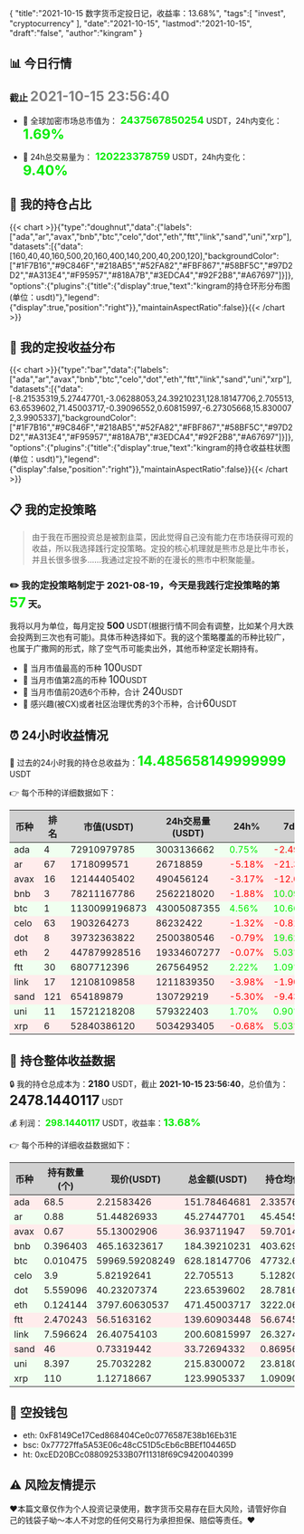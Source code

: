 {
"title":"2021-10-15 数字货币定投日记，收益率：13.68%",
"tags":[
"invest",
"cryptocurrency"
],
"date":"2021-10-15",
"lastmod":"2021-10-15",
"draft":"false",
"author":"kingram"
}

##  📊 今日行情
### 截止 <font color=grey size=5 >**2021-10-15 23:56:40**</font>
- 🍖 全球加密市场总市值为：<font color=#00EC00 size=4 > **2437567850254**</font> USDT，24h内变化：<font color=#00EC00 size=5 > **1.69%**</font>

- 🍤 24h总交易量为：<font color=#00EC00 size=4 > **120223378759**</font> USDT，24h内变化：<font color=#00EC00 size=5 > **9.40%**</font>

## 🎨 我的持仓占比
{{< chart >}}{"type":"doughnut","data":{"labels":["ada","ar","avax","bnb","btc","celo","dot","eth","ftt","link","sand","uni","xrp"],"datasets":[{"data":[160,40,40,160,500,20,160,400,140,200,40,200,120],"backgroundColor":["#1F7B16","#9C846F","#218AB5","#52FA82","#FBF867","#58BF5C","#97D2D2","#A313E4","#F95957","#818A7B","#3EDCA4","#92F2B8","#A67697"]}]},"options":{"plugins":{"title":{"display":true,"text":"kingram的持仓环形分布图(单位：usdt)"},"legend":{"display":true,"position":"right"}},"maintainAspectRatio":false}}{{< /chart >}}

## 🍺 我的定投收益分布
{{< chart >}}{"type":"bar","data":{"labels":["ada","ar","avax","bnb","btc","celo","dot","eth","ftt","link","sand","uni","xrp"],"datasets":[{"data":[-8.21535319,5.27447701,-3.06288053,24.39210231,128.18147706,2.705513,63.6539602,71.45003717,-0.39096552,0.60815997,-6.27305668,15.8300072,3.9905337],"backgroundColor":["#1F7B16","#9C846F","#218AB5","#52FA82","#FBF867","#58BF5C","#97D2D2","#A313E4","#F95957","#818A7B","#3EDCA4","#92F2B8","#A67697"]}]},"options":{"plugins":{"title":{"display":true,"text":"kingram的持仓收益柱状图(单位：usdt)"},"legend":{"display":false,"position":"right"}},"maintainAspectRatio":false}}{{< /chart >}}

## 📋 我的定投策略

> 由于我在币圈投资总是被割韭菜，因此觉得自己没有能力在市场获得可观的收益，所以我选择践行定投策略。定投的核心机理就是熊市总是比牛市长，并且长很多很多……我通过定投不断的在漫长的熊市中积聚能量。

### ✏️ 我的定投策略制定于 **2021-08-19**，今天是我践行定投策略的第<font color=#00EC00 size=5 > **57**</font> 天。
我将以月为单位，每月定投 <font size=3 ><strong> 500 </strong></font> USDT(根据行情不同会有调整，比如某个月大跌会投两到三次也有可能)。具体币种选择如下。我的这个策略覆盖的币种比较广，也属于广撒网的形式，除了空气币可能卖出外，其他币种坚定长期持有。

- 🥇 当月市值最高的币种 <font size=4 >100</font>USDT
- 🥈 当月市值第2高的币种 <font size=4 >100</font>USDT
- 🥉 当月市值前20选6个币种，合计 <font size=4 >240</font>USDT
- 🏅 感兴趣(被CX)或者社区治理优秀的3个币种，合计<font size=4 >60</font>USDT

## ⏰ 24小时收益情况
📌 过去的24小时我的持仓总收益为：<font color=#00EC00 size=5 >**14.485658149999999**</font> USDT

👉 每个币种的详细数据如下：
<table>
    <thead><tr bgcolor="#d0d0d0" ><th>币种</th><th>排名</th><th>市值(USDT)</th><th>24h交易量(USDT)</th><th>24h%</th><th>7d%</th><th>24h收益</th></tr></thead>
    <tbody>
    <tr>
        <td bgcolor=#F0FFF0>ada</td>
        <td bgcolor=#F0FFF0>4</td>
        <td bgcolor=#F0FFF0>72910979785</td>
        <td bgcolor=#F0FFF0>3003136662</td>
        <td bgcolor=#F0FFF0><font color=#00EC00>0.75%</font></td>
        <td bgcolor=#F0FFF0><font color=#FF0000>-2.49%</font></td>
        <td bgcolor=#F0FFF0><font color=#00EC00 size=3 ><strong>1.13642244</strong></font></td>
    </tr>
    <tr>
        <td bgcolor=#FFECEC>ar</td>
        <td bgcolor=#FFECEC>67</td>
        <td bgcolor=#FFECEC>1718099571</td>
        <td bgcolor=#FFECEC>26718859</td>
        <td bgcolor=#FFECEC><font color=#FF0000>-5.18%</font></td>
        <td bgcolor=#FFECEC><font color=#FF0000>-21.35%</font></td>
        <td bgcolor=#FFECEC><font color=#FF0000 size=3 ><strong>-2.47301032</strong></font></td>
    </tr>
    <tr>
        <td bgcolor=#FFECEC>avax</td>
        <td bgcolor=#FFECEC>16</td>
        <td bgcolor=#FFECEC>12144405402</td>
        <td bgcolor=#FFECEC>490456124</td>
        <td bgcolor=#FFECEC><font color=#FF0000>-3.17%</font></td>
        <td bgcolor=#FFECEC><font color=#FF0000>-12.00%</font></td>
        <td bgcolor=#FFECEC><font color=#FF0000 size=3 ><strong>-1.21059868</strong></font></td>
    </tr>
    <tr>
        <td bgcolor=#FFECEC>bnb</td>
        <td bgcolor=#FFECEC>3</td>
        <td bgcolor=#FFECEC>78211167786</td>
        <td bgcolor=#FFECEC>2562218020</td>
        <td bgcolor=#FFECEC><font color=#FF0000>-1.88%</font></td>
        <td bgcolor=#FFECEC><font color=#00EC00>10.09%</font></td>
        <td bgcolor=#FFECEC><font color=#FF0000 size=3 ><strong>-3.5412725</strong></font></td>
    </tr>
    <tr>
        <td bgcolor=#F0FFF0>btc</td>
        <td bgcolor=#F0FFF0>1</td>
        <td bgcolor=#F0FFF0>1130099196873</td>
        <td bgcolor=#F0FFF0>43005087355</td>
        <td bgcolor=#F0FFF0><font color=#00EC00>4.56%</font></td>
        <td bgcolor=#F0FFF0><font color=#00EC00>10.66%</font></td>
        <td bgcolor=#F0FFF0><font color=#00EC00 size=3 ><strong>27.39534564</strong></font></td>
    </tr>
    <tr>
        <td bgcolor=#FFECEC>celo</td>
        <td bgcolor=#FFECEC>63</td>
        <td bgcolor=#FFECEC>1903264273</td>
        <td bgcolor=#FFECEC>86232422</td>
        <td bgcolor=#FFECEC><font color=#FF0000>-1.32%</font></td>
        <td bgcolor=#FFECEC><font color=#FF0000>-0.81%</font></td>
        <td bgcolor=#FFECEC><font color=#FF0000 size=3 ><strong>-0.30315985</strong></font></td>
    </tr>
    <tr>
        <td bgcolor=#FFECEC>dot</td>
        <td bgcolor=#FFECEC>8</td>
        <td bgcolor=#FFECEC>39732363822</td>
        <td bgcolor=#FFECEC>2500380546</td>
        <td bgcolor=#FFECEC><font color=#FF0000>-0.79%</font></td>
        <td bgcolor=#FFECEC><font color=#00EC00>19.62%</font></td>
        <td bgcolor=#FFECEC><font color=#FF0000 size=3 ><strong>-1.77408774</strong></font></td>
    </tr>
    <tr>
        <td bgcolor=#FFECEC>eth</td>
        <td bgcolor=#FFECEC>2</td>
        <td bgcolor=#FFECEC>447879928516</td>
        <td bgcolor=#FFECEC>19334607277</td>
        <td bgcolor=#FFECEC><font color=#FF0000>-0.07%</font></td>
        <td bgcolor=#FFECEC><font color=#00EC00>5.03%</font></td>
        <td bgcolor=#FFECEC><font color=#FF0000 size=3 ><strong>-0.31876937</strong></font></td>
    </tr>
    <tr>
        <td bgcolor=#F0FFF0>ftt</td>
        <td bgcolor=#F0FFF0>30</td>
        <td bgcolor=#F0FFF0>6807712396</td>
        <td bgcolor=#F0FFF0>267564952</td>
        <td bgcolor=#F0FFF0><font color=#00EC00>2.22%</font></td>
        <td bgcolor=#F0FFF0><font color=#00EC00>1.09%</font></td>
        <td bgcolor=#F0FFF0><font color=#00EC00 size=3 ><strong>3.03275351</strong></font></td>
    </tr>
    <tr>
        <td bgcolor=#FFECEC>link</td>
        <td bgcolor=#FFECEC>17</td>
        <td bgcolor=#FFECEC>12108109858</td>
        <td bgcolor=#FFECEC>1211839350</td>
        <td bgcolor=#FFECEC><font color=#FF0000>-3.98%</font></td>
        <td bgcolor=#FFECEC><font color=#FF0000>-1.90%</font></td>
        <td bgcolor=#FFECEC><font color=#FF0000 size=3 ><strong>-8.32228231</strong></font></td>
    </tr>
    <tr>
        <td bgcolor=#FFECEC>sand</td>
        <td bgcolor=#FFECEC>121</td>
        <td bgcolor=#FFECEC>654189879</td>
        <td bgcolor=#FFECEC>130729219</td>
        <td bgcolor=#FFECEC><font color=#FF0000>-5.30%</font></td>
        <td bgcolor=#FFECEC><font color=#FF0000>-9.43%</font></td>
        <td bgcolor=#FFECEC><font color=#FF0000 size=3 ><strong>-1.88898506</strong></font></td>
    </tr>
    <tr>
        <td bgcolor=#F0FFF0>uni</td>
        <td bgcolor=#F0FFF0>11</td>
        <td bgcolor=#F0FFF0>15721218208</td>
        <td bgcolor=#F0FFF0>579322403</td>
        <td bgcolor=#F0FFF0><font color=#00EC00>1.70%</font></td>
        <td bgcolor=#F0FFF0><font color=#00EC00>0.90%</font></td>
        <td bgcolor=#F0FFF0><font color=#00EC00 size=3 ><strong>3.59962548</strong></font></td>
    </tr>
    <tr>
        <td bgcolor=#FFECEC>xrp</td>
        <td bgcolor=#FFECEC>6</td>
        <td bgcolor=#FFECEC>52840386120</td>
        <td bgcolor=#FFECEC>5034293405</td>
        <td bgcolor=#FFECEC><font color=#FF0000>-0.68%</font></td>
        <td bgcolor=#FFECEC><font color=#00EC00>5.03%</font></td>
        <td bgcolor=#FFECEC><font color=#FF0000 size=3 ><strong>-0.84632309</strong></font></td>
    </tr>
    </tbody>
</table>

## 🎯 持仓整体收益数据

🔒 我的持仓总成本为：<font size=3 >**2180**</font> USDT，截止 **2021-10-15 23:56:40**，总价值为：<font  size=5 >**2478.1440117**</font> USDT

💰 利润： <font color=#00EC00 size=3 >**298.1440117**</font> USDT，收益率：<font color=#00EC00 size=4 >**13.68%**</font>

👉 每个币种的详细收益数据如下：

<table>
    <thead><tr bgcolor="#d0d0d0" ><th>币种</th><th>持有数量(个)</th><th>现价(USDT)</th><th>总金额(USDT)</th><th>持仓均价(USDT)</th><th>成本(USDT)</th><th>利润(USDT)</th><th>收益率</th></tr></thead>
    <tbody>
    <tr>
        <td bgcolor=#FFECEC>ada</td>
        <td bgcolor=#FFECEC>68.5</td>
        <td bgcolor=#FFECEC>2.21583426</td>
        <td bgcolor=#FFECEC>151.78464681</td>
        <td bgcolor=#FFECEC>2.33576642</td>
        <td bgcolor=#FFECEC>160</td>
        <td bgcolor=#FFECEC>-8.21535319</td>
        <td bgcolor=#FFECEC><font color=#FF0000 size=3 ><strong>-5.13%</strong></font></td>
    </tr>
    <tr>
        <td bgcolor=#F0FFF0>ar</td>
        <td bgcolor=#F0FFF0>0.88</td>
        <td bgcolor=#F0FFF0>51.44826933</td>
        <td bgcolor=#F0FFF0>45.27447701</td>
        <td bgcolor=#F0FFF0>45.45454545</td>
        <td bgcolor=#F0FFF0>40</td>
        <td bgcolor=#F0FFF0>5.27447701</td>
        <td bgcolor=#F0FFF0><font color=#00EC00 size=3 ><strong>13.19%</strong></font></td>
    </tr>
    <tr>
        <td bgcolor=#FFECEC>avax</td>
        <td bgcolor=#FFECEC>0.67</td>
        <td bgcolor=#FFECEC>55.13002906</td>
        <td bgcolor=#FFECEC>36.93711947</td>
        <td bgcolor=#FFECEC>59.70149254</td>
        <td bgcolor=#FFECEC>40</td>
        <td bgcolor=#FFECEC>-3.06288053</td>
        <td bgcolor=#FFECEC><font color=#FF0000 size=3 ><strong>-7.66%</strong></font></td>
    </tr>
    <tr>
        <td bgcolor=#F0FFF0>bnb</td>
        <td bgcolor=#F0FFF0>0.396403</td>
        <td bgcolor=#F0FFF0>465.16323617</td>
        <td bgcolor=#F0FFF0>184.39210231</td>
        <td bgcolor=#F0FFF0>403.62963953</td>
        <td bgcolor=#F0FFF0>160</td>
        <td bgcolor=#F0FFF0>24.39210231</td>
        <td bgcolor=#F0FFF0><font color=#00EC00 size=3 ><strong>15.25%</strong></font></td>
    </tr>
    <tr>
        <td bgcolor=#F0FFF0>btc</td>
        <td bgcolor=#F0FFF0>0.010475</td>
        <td bgcolor=#F0FFF0>59969.59208249</td>
        <td bgcolor=#F0FFF0>628.18147706</td>
        <td bgcolor=#F0FFF0>47732.69689737</td>
        <td bgcolor=#F0FFF0>500</td>
        <td bgcolor=#F0FFF0>128.18147706</td>
        <td bgcolor=#F0FFF0><font color=#00EC00 size=3 ><strong>25.64%</strong></font></td>
    </tr>
    <tr>
        <td bgcolor=#F0FFF0>celo</td>
        <td bgcolor=#F0FFF0>3.9</td>
        <td bgcolor=#F0FFF0>5.82192641</td>
        <td bgcolor=#F0FFF0>22.705513</td>
        <td bgcolor=#F0FFF0>5.12820513</td>
        <td bgcolor=#F0FFF0>20</td>
        <td bgcolor=#F0FFF0>2.705513</td>
        <td bgcolor=#F0FFF0><font color=#00EC00 size=3 ><strong>13.53%</strong></font></td>
    </tr>
    <tr>
        <td bgcolor=#F0FFF0>dot</td>
        <td bgcolor=#F0FFF0>5.559096</td>
        <td bgcolor=#F0FFF0>40.23207374</td>
        <td bgcolor=#F0FFF0>223.6539602</td>
        <td bgcolor=#F0FFF0>28.78165802</td>
        <td bgcolor=#F0FFF0>160</td>
        <td bgcolor=#F0FFF0>63.6539602</td>
        <td bgcolor=#F0FFF0><font color=#00EC00 size=3 ><strong>39.78%</strong></font></td>
    </tr>
    <tr>
        <td bgcolor=#F0FFF0>eth</td>
        <td bgcolor=#F0FFF0>0.124144</td>
        <td bgcolor=#F0FFF0>3797.60630537</td>
        <td bgcolor=#F0FFF0>471.45003717</td>
        <td bgcolor=#F0FFF0>3222.06469906</td>
        <td bgcolor=#F0FFF0>400</td>
        <td bgcolor=#F0FFF0>71.45003717</td>
        <td bgcolor=#F0FFF0><font color=#00EC00 size=3 ><strong>17.86%</strong></font></td>
    </tr>
    <tr>
        <td bgcolor=#FFECEC>ftt</td>
        <td bgcolor=#FFECEC>2.470243</td>
        <td bgcolor=#FFECEC>56.5163162</td>
        <td bgcolor=#FFECEC>139.60903448</td>
        <td bgcolor=#FFECEC>56.67458627</td>
        <td bgcolor=#FFECEC>140</td>
        <td bgcolor=#FFECEC>-0.39096552</td>
        <td bgcolor=#FFECEC><font color=#FF0000 size=3 ><strong>-0.28%</strong></font></td>
    </tr>
    <tr>
        <td bgcolor=#F0FFF0>link</td>
        <td bgcolor=#F0FFF0>7.596624</td>
        <td bgcolor=#F0FFF0>26.40754103</td>
        <td bgcolor=#F0FFF0>200.60815997</td>
        <td bgcolor=#F0FFF0>26.32748442</td>
        <td bgcolor=#F0FFF0>200</td>
        <td bgcolor=#F0FFF0>0.60815997</td>
        <td bgcolor=#F0FFF0><font color=#00EC00 size=3 ><strong>0.30%</strong></font></td>
    </tr>
    <tr>
        <td bgcolor=#FFECEC>sand</td>
        <td bgcolor=#FFECEC>46</td>
        <td bgcolor=#FFECEC>0.73319442</td>
        <td bgcolor=#FFECEC>33.72694332</td>
        <td bgcolor=#FFECEC>0.86956522</td>
        <td bgcolor=#FFECEC>40</td>
        <td bgcolor=#FFECEC>-6.27305668</td>
        <td bgcolor=#FFECEC><font color=#FF0000 size=3 ><strong>-15.68%</strong></font></td>
    </tr>
    <tr>
        <td bgcolor=#F0FFF0>uni</td>
        <td bgcolor=#F0FFF0>8.397</td>
        <td bgcolor=#F0FFF0>25.7032282</td>
        <td bgcolor=#F0FFF0>215.8300072</td>
        <td bgcolor=#F0FFF0>23.81803025</td>
        <td bgcolor=#F0FFF0>200</td>
        <td bgcolor=#F0FFF0>15.8300072</td>
        <td bgcolor=#F0FFF0><font color=#00EC00 size=3 ><strong>7.92%</strong></font></td>
    </tr>
    <tr>
        <td bgcolor=#F0FFF0>xrp</td>
        <td bgcolor=#F0FFF0>110</td>
        <td bgcolor=#F0FFF0>1.12718667</td>
        <td bgcolor=#F0FFF0>123.9905337</td>
        <td bgcolor=#F0FFF0>1.09090909</td>
        <td bgcolor=#F0FFF0>120</td>
        <td bgcolor=#F0FFF0>3.9905337</td>
        <td bgcolor=#F0FFF0><font color=#00EC00 size=3 ><strong>3.33%</strong></font></td>
    </tr>
    </tbody>
</table>

## 🤞 空投钱包
- eth: 0xF8149Ce17Ced868404Ce0c0776587E38b16Eb31E
- bsc: 0x77727ffa5A53E06c48cC51D5cEb6cBBEf104465D
- ht: 0xcED20BCc088092533B07f11318f69C9420040399

## ⚠️ 风险友情提示
❤️本篇文章仅作为个人投资记录使用，数字货币交易存在巨大风险，请管好你自己的钱袋子呦～本人不对您的任何交易行为承担担保、赔偿等责任。❤️